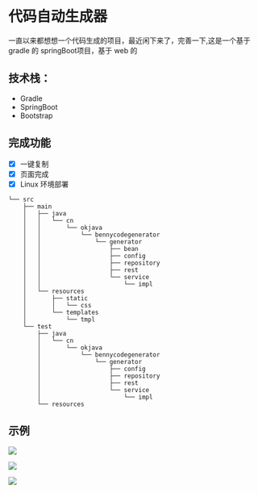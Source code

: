 # 代码自动生成器

一直以来都想想一个代码生成的项目，最近闲下来了，完善一下,这是一个基于gradle 的 springBoot项目，基于 web 的

## 技术栈：

+ Gradle
+ SpringBoot
+ Bootstrap

## 完成功能

- [x] 一键复制
- [x] 页面完成
- [x] Linux 环境部署

```
└── src
    ├── main
    │   ├── java
    │   │   └── cn
    │   │       └── okjava
    │   │           └── bennycodegenerator
    │   │               └── generator
    │   │                   ├── bean
    │   │                   ├── config
    │   │                   ├── repository
    │   │                   ├── rest
    │   │                   └── service
    │   │                       └── impl
    │   └── resources
    │       ├── static
    │       │   └── css
    │       └── templates
    │           └── tmpl
    └── test
        ├── java
        │   └── cn
        │       └── okjava
        │           └── bennycodegenerator
        │               └── generator
        │                   ├── config
        │                   ├── repository
        │                   ├── rest
        │                   └── service
        │                       └── impl
        └── resources
```


## 示例

![](https://tva1.sinaimg.cn/large/006y8mN6ly1g723qyy38dj30v50nqq6k.jpg)

![](https://tva1.sinaimg.cn/large/006y8mN6ly1g723q44h88j30w40oy41d.jpg)

![](https://tva1.sinaimg.cn/large/006y8mN6ly1g7246ub2fej30u00wntd1.jpg)
